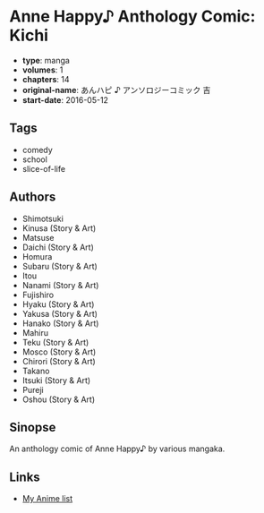 # Anne Happy♪ Anthology Comic: Kichi

-   **type**: manga
-   **volumes**: 1
-   **chapters**: 14
-   **original-name**: あんハピ ♪ アンソロジーコミック 吉
-   **start-date**: 2016-05-12

## Tags

-   comedy
-   school
-   slice-of-life

## Authors

-   Shimotsuki
-   Kinusa (Story & Art)
-   Matsuse
-   Daichi (Story & Art)
-   Homura
-   Subaru (Story & Art)
-   Itou
-   Nanami (Story & Art)
-   Fujishiro
-   Hyaku (Story & Art)
-   Yakusa (Story & Art)
-   Hanako (Story & Art)
-   Mahiru
-   Teku (Story & Art)
-   Mosco (Story & Art)
-   Chirori (Story & Art)
-   Takano
-   Itsuki (Story & Art)
-   Pureji
-   Oshou (Story & Art)

## Sinopse

An anthology comic of Anne Happy♪ by various mangaka.

## Links

-   [My Anime list](https://myanimelist.net/manga/101486/Anne_Happy♪_Anthology_Comic__Kichi)
